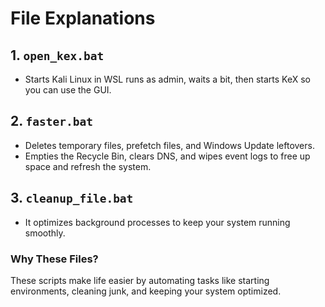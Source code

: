 # File Explanations

## 1. `open_kex.bat`
- Starts Kali Linux in WSL runs as admin, waits a bit, then starts KeX so you can use the GUI.

## 2. `faster.bat`
- Deletes temporary files, prefetch files, and Windows Update leftovers.
- Empties the Recycle Bin, clears DNS, and wipes event logs to free up space and refresh the system.

## 3. `cleanup_file.bat`
- It optimizes background processes to keep your system running smoothly.

### Why These Files?
These scripts make life easier by automating tasks like starting environments, cleaning junk, and keeping your system optimized.
